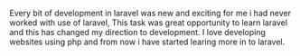 Every bit of development in laravel was new and exciting for me i had never worked with use of laravel, This task was great opportunity to learn laravel and this has changed my direction to development. I love developing websites using php and from now i have started learing more in to laravel.

